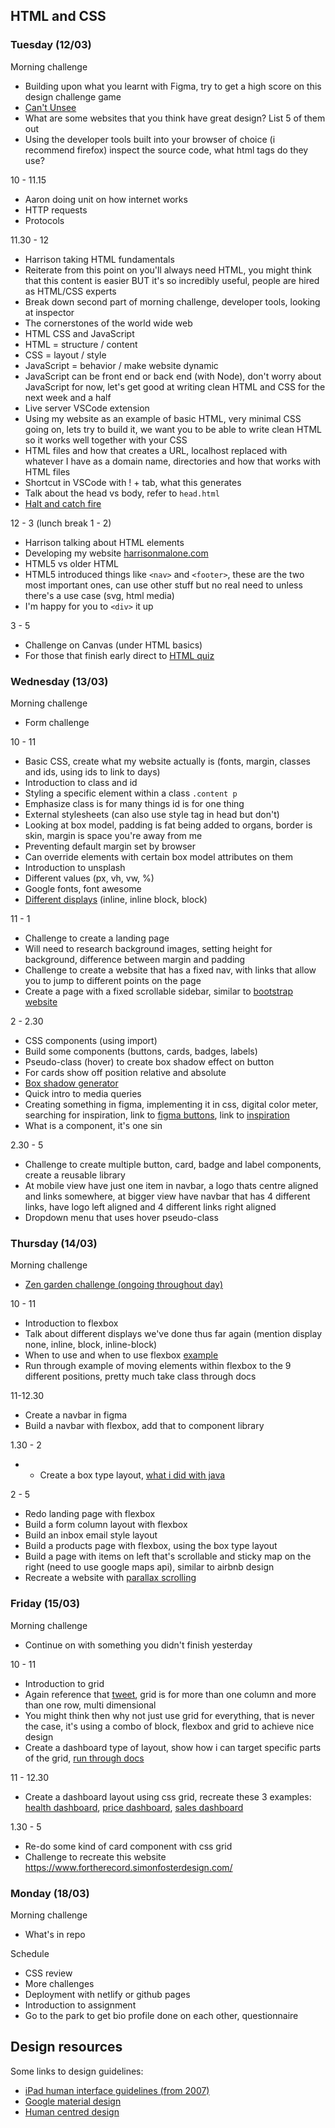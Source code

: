 ## HTML and CSS

### Tuesday (12/03)

Morning challenge 
- Building upon what you learnt with Figma, try to get a high score on this design challenge game
- [Can't Unsee](https://cantunsee.space/)
- What are some websites that you think have great design? List 5 of them out
- Using the developer tools built into your browser of choice (i recommend firefox) inspect the source code, what html tags do they use?

10 - 11.15
- Aaron doing unit on how internet works
- HTTP requests 
- Protocols

11.30 - 12
- Harrison taking HTML fundamentals 
- Reiterate from this point on you'll always need HTML, you might think that this content is easier BUT it's so incredibly useful, people are hired as HTML/CSS experts
- Break down second part of morning challenge, developer tools, looking at inspector 
- The cornerstones of the world wide web
- HTML CSS and JavaScript
- HTML = structure / content
- CSS = layout / style
- JavaScript = behavior / make website dynamic
- JavaScript can be front end or back end (with Node), don't worry about JavaScript for now, let's get good at writing clean HTML and CSS for the next week and a half
- Live server VSCode extension
- Using my website as an example of basic HTML, very minimal CSS going on, lets try to build it, we want you to be able to write clean HTML so it works well together with your CSS
- HTML files and how that creates a URL, localhost replaced with whatever I have as a domain name, directories and how that works with HTML files
- Shortcut in VSCode with ! + tab, what this generates
- Talk about the head vs body, refer to `head.html`
- [Halt and catch fire](https://www.youtube.com/watch?v=mi_fKu9WTAE)

12 - 3 (lunch break 1 - 2)
- Harrison talking about HTML elements
- Developing my website [harrisonmalone.com](http://harrisonmalone.com)
- HTML5 vs older HTML
- HTML5 introduced things like `<nav>` and `<footer>`, these are the two most important ones, can use other stuff but no real need to unless there's a use case (svg, html media)
- I'm happy for you to `<div>` it up

3 - 5
- Challenge on Canvas (under HTML basics)
- For those that finish early direct to [HTML quiz](https://www.w3schools.com/html/html_quiz.asp)

### Wednesday (13/03)

Morning challenge
- Form challenge

10 - 11
- Basic CSS, create what my website actually is (fonts, margin, classes and ids, using ids to link to days)
- Introduction to class and id
- Styling a specific element within a class `.content p`
- Emphasize class is for many things id is for one thing
- External stylesheets (can also use style tag in head but don't)
- Looking at box model, padding is fat being added to organs, border is skin, margin is space you're away from me
- Preventing default margin set by browser
- Can override elements with certain box model attributes on them
- Introduction to unsplash
- Different values (px, vh, vw, %)
- Google fonts, font awesome
- [Different displays](https://stackoverflow.com/questions/9189810/css-display-inline-vs-inline-block) (inline, inline block, block)

11 - 1
- Challenge to create a landing page
- Will need to research background images, setting height for background, difference between margin and padding
- Challenge to create a website that has a fixed nav, with links that allow you to jump to different points on the page
- Create a page with a fixed scrollable sidebar, similar to [bootstrap website](https://getbootstrap.com/docs/4.3/components/alerts/)

2 - 2.30
- CSS components (using import)
- Build some components (buttons, cards, badges, labels)
- Pseudo-class (hover) to create box shadow effect on button
- For cards show off position relative and absolute
- [Box shadow generator](https://www.cssmatic.com/box-shadow)
- Quick intro to media queries
- Creating something in figma, implementing it in css, digital color meter, searching for inspiration, link to [figma buttons](https://www.figma.com/file/LckcJY0YPxYty3MAYVOXMHwl/buttons), link to [inspiration](https://material.io/design/components/buttons.html)
- What is a component, it's one sin

2.30 - 5
- Challenge to create multiple button, card, badge and label components, create a reusable library
- At mobile view have just one item in navbar, a logo thats centre aligned and links somewhere, at bigger view have navbar that has 4 different links, have logo left aligned and 4 different links right aligned
- Dropdown menu that uses hover pseudo-class

### Thursday (14/03)

Morning challenge
- [Zen garden challenge (ongoing throughout day)](http://www.csszengarden.com/)

10 - 11
- Introduction to flexbox
- Talk about different displays we've done thus far again (mention display none, inline, block, inline-block)
- When to use and when to use flexbox [example](https://twitter.com/rachelandrew/status/1088827732874747910?s=12)
- Run through example of moving elements within flexbox to the 9 different positions, pretty much take class through docs

11-12.30
- Create a navbar in figma
- Build a navbar with flexbox, add that to component library

1.30 - 2
- - Create a box type layout, [what i did with java](https://gist.github.com/harrisonmalone/41e4d0ebb8f7ff1c5223ae3a851f816b)

2 - 5
- Redo landing page with flexbox
- Build a form column layout with flexbox
- Build an inbox email style layout 
- Build a products page with flexbox, using the box type layout
- Build a page with items on left that's scrollable and sticky map on the right (need to use google maps api), similar to airbnb design
- Recreate a website with [parallax scrolling](https://www.w3schools.com/howto/howto_css_parallax.asp) 

### Friday (15/03)

Morning challenge
- Continue on with something you didn't finish yesterday

10 - 11
- Introduction to grid
- Again reference that [tweet](https://twitter.com/rachelandrew/status/1088827732874747910?s=12), grid is for more than one column and more than one row, multi dimensional 
- You might think then why not just use grid for everything, that is never the case, it's using a combo of block, flexbox and grid to achieve nice design
- Create a dashboard type of layout, show how i can target specific parts of the grid, [run through docs](https://css-tricks.com/snippets/css/complete-guide-grid/) 

11 - 12.30
- Create a dashboard layout using css grid, recreate these 3 examples: [health dashboard](https://dribbble.com/shots/1340306-Rolodex-Dashboard), [price dashboard](https://dribbble.com/shots/1464920-Basic-Dashboard-Design), [sales dashboard](https://elements.envato.com/bracket-responsive-bootstrap-admin-template-QHCFTF?irgwc=1&clickid=360yQf247xyJTJk0GIyI522MUkl0dQz073ja0U0&iradid=298927&utm_campaign=elements_af_78798&iradtype=ONLINE_TRACKING_LINK&irmptype=mediapartner&utm_medium=affiliate&utm_source=impact_radius&mp=Speckyboy%20Design%20Magazine)

1.30 - 5
- Re-do some kind of card component with css grid
- Challenge to recreate this website https://www.fortherecord.simonfosterdesign.com/

### Monday (18/03)

Morning challenge
- What's in repo

Schedule
- CSS review
- More challenges
- Deployment with netlify or github pages
- Introduction to assignment
- Go to the park to get bio profile done on each other, questionnaire

## Design resources 

Some links to design guidelines:
- [iPad human interface guidelines (from 2007)](https://www.hung-truong.com/blog/wp-content/uploads/2010/06/iPadHIG.pdf#page17)
- [Google material design](https://material.io/design/foundation-overview/#)
- [Human centred design](http://d1r3w4d5z5a88i.cloudfront.net/assets/guide/Field%20Guide%20to%20Human-Centered%20Design_IDEOorg_English-ee47a1ed4b91f3252115b83152828d7e.pdf)